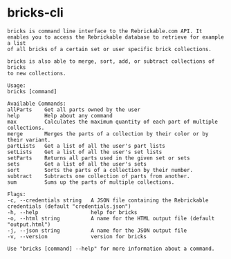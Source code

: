 # bricks-cli

    bricks is command line interface to the Rebrickable.com API. It
    enables you to access the Rebrickable database to retrieve for example a list
    of all bricks of a certain set or user specific brick collections.

    bricks is also able to merge, sort, add, or subtract collections of bricks
    to new collections.

    Usage:
    bricks [command]

    Available Commands:
    allParts    Get all parts owned by the user
    help        Help about any command
    max         Calculates the maximum quantity of each part of multiple collections.
    merge       Merges the parts of a collection by their color or by their variant.
    partLists   Get a list of all the user's part lists
    setLists    Get a list of all the user's set lists
    setParts    Returns all parts used in the given set or sets
    sets        Get a list of all the user's sets
    sort        Sorts the parts of a collection by their number.
    subtract    Subtracts one collection of parts from another.
    sum         Sums up the parts of multiple collections.

    Flags:
    -c, --credentials string   A JSON file containing the Rebrickable credentials (default "credentials.json")
    -h, --help                 help for bricks
    -o, --html string          A name for the HTML output file (default "output.html")
    -j, --json string          A name for the JSON output file
    -v, --version              version for bricks

    Use "bricks [command] --help" for more information about a command.